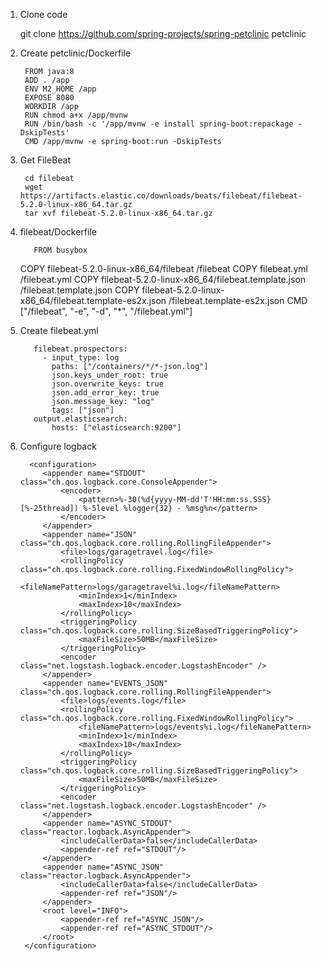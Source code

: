 

1. Clone code


	git clone https://github.com/spring-projects/spring-petclinic petclinic


2. Create petclinic/Dockerfile
	
        FROM java:8		
        ADD . /app		
        ENV M2_HOME /app	
        EXPOSE 8080	
        WORKDIR /app
        RUN chmod a+x /app/mvnw
        RUN /bin/bash -c '/app/mvnw -e install spring-boot:repackage -DskipTests'
        CMD /app/mvnw -e spring-boot:run -DskipTests	

3. Get FileBeat 

        cd filebeat
        wget https://artifacts.elastic.co/downloads/beats/filebeat/filebeat-5.2.0-linux-x86_64.tar.gz
        tar xvf filebeat-5.2.0-linux-x86_64.tar.gz

4. filebeat/Dockerfile
	
          FROM busybox
	  COPY filebeat-5.2.0-linux-x86_64/filebeat /filebeat
	  COPY filebeat.yml /filebeat.yml
	  COPY filebeat-5.2.0-linux-x86_64/filebeat.template.json /filebeat.template.json
	  COPY filebeat-5.2.0-linux-x86_64/filebeat.template-es2x.json /filebeat.template-es2x.json
	  CMD ["/filebeat", "-e", "-d", "*", "/filebeat.yml"]
	
5. Create filebeat.yml

          filebeat.prospectors:
            - input_type: log
              paths: ["/containers/*/*-json.log"]
              json.keys_under_root: true
              json.overwrite_keys: true
              json.add_error_key: true
              json.message_key: "log"
              tags: ["json"]
          output.elasticsearch:
              hosts: ["elasticsearch:9200"]
		
6. Configure logback

		 <configuration>
		    <appender name="STDOUT" class="ch.qos.logback.core.ConsoleAppender">
		        <encoder>
		            <pattern>%-30(%d{yyyy-MM-dd'T'HH:mm:ss.SSS} [%-25thread]) %-5level %logger{32} - %msg%n</pattern>
		        </encoder>
		    </appender>
		    <appender name="JSON" class="ch.qos.logback.core.rolling.RollingFileAppender">
		        <file>logs/garagetravel.log</file>
		        <rollingPolicy class="ch.qos.logback.core.rolling.FixedWindowRollingPolicy">
		            <fileNamePattern>logs/garagetravel%i.log</fileNamePattern>
		            <minIndex>1</minIndex>
		            <maxIndex>10</maxIndex>
		        </rollingPolicy>
		        <triggeringPolicy class="ch.qos.logback.core.rolling.SizeBasedTriggeringPolicy">
		            <maxFileSize>50MB</maxFileSize>
		        </triggeringPolicy>
		        <encoder class="net.logstash.logback.encoder.LogstashEncoder" />
		    </appender>
		    <appender name="EVENTS_JSON" class="ch.qos.logback.core.rolling.RollingFileAppender">
		        <file>logs/events.log</file>
		        <rollingPolicy class="ch.qos.logback.core.rolling.FixedWindowRollingPolicy">
		            <fileNamePattern>logs/events%i.log</fileNamePattern>
		            <minIndex>1</minIndex>
		            <maxIndex>10</maxIndex>
		        </rollingPolicy>
		        <triggeringPolicy class="ch.qos.logback.core.rolling.SizeBasedTriggeringPolicy">
		            <maxFileSize>50MB</maxFileSize>
		        </triggeringPolicy>
		        <encoder class="net.logstash.logback.encoder.LogstashEncoder" />
		    </appender>
		    <appender name="ASYNC_STDOUT" class="reactor.logback.AsyncAppender">
		        <includeCallerData>false</includeCallerData>
		        <appender-ref ref="STDOUT"/>
		    </appender>
		    <appender name="ASYNC_JSON" class="reactor.logback.AsyncAppender">
		        <includeCallerData>false</includeCallerData>
		        <appender-ref ref="JSON"/>
		    </appender>
		    <root level="INFO">
		        <appender-ref ref="ASYNC_JSON"/>
		        <appender-ref ref="ASYNC_STDOUT"/>
		    </root>
		</configuration>

